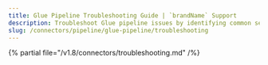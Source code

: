 ```yaml
---
title: Glue Pipeline Troubleshooting Guide | `brandName` Support
description: Troubleshoot Glue pipeline issues by identifying common setup errors, validation failures, and runtime inconsistencies in ingestion workflows.
slug: /connectors/pipeline/glue-pipeline/troubleshooting
---
```


{% partial file="/v1.8/connectors/troubleshooting.md" /%}
